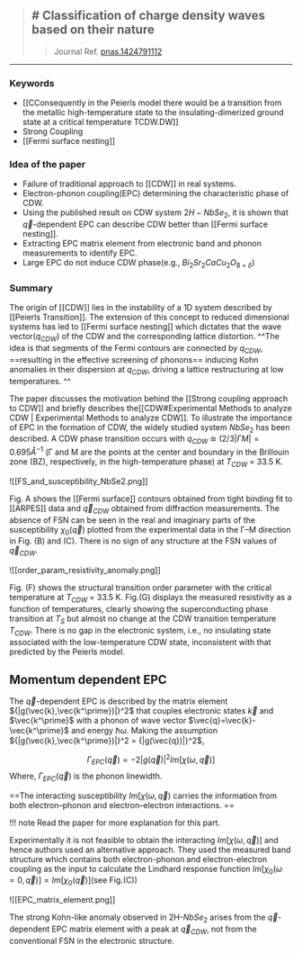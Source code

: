 >## # Classification of charge density waves based on their nature
>>Journal Ref. [pnas.1424791112](https://doi.org/10.1073/pnas.1424791112)
--- 

### Keywords 
- [[CConsequently in the Peierls model there would be a transition from the metallic high-temperature state to the insulating-dimerized ground state at a critical temperature TCDW.DW]]
- Strong Coupling
- [[Fermi surface nesting]]

### Idea of the paper 
- Failure of traditional approach to [[CDW]] in real systems.
- Electron-phonon coupling(EPC) determining the characteristic phase of CDW.
- Using the published result on CDW system $2H-NbSe_2$, it is shown that $\vec{q}$-dependent EPC can describe CDW better than [[Fermi surface nesting]].
- Extracting EPC matrix element from electronic band and phonon measurements to identify EPC.
- Large EPC do not induce CDW phase(e.g., $Bi_2Sr_2CaCu_2O_{8+\delta}$)

### Summary 
The origin of [[CDW]] lies in the instability of a 1D system described by [[Peierls Transition]]. The extension of this concept to reduced dimensional systems has led to [[Fermi surface nesting]] which dictates that the wave vector($q_{CDW}$) of the CDW and the corresponding lattice distortion. ^^The idea is that segments of the Fermi contours are connected by $q_{CDW}$, ==resulting in the effective screening of phonons== inducing Kohn anomalies in their dispersion at $q_{CDW}$, driving a lattice restructuring at low temperatures. ^^

The paper discusses the motivation behind the [[Strong coupling approach to CDW]] and briefly describes the[[CDW#Experimental Methods to analyze CDW | Experimental Methods to analyze CDW]]. To illustrate the importance of EPC in the formation of CDW, the widely studied system $NbSe_2$ has been described. A CDW phase transition occurs with $q_{CDW}$ ≅ $(2/3 |\Gamma M| = 0.695 Å^{-1}$ (Γ and M are the points at the center and boundary in the Brillouin zone (BZ), respectively, in the high-temperature phase) at $T_{CDW}$ = 33.5 K.  

![[FS_and_susceptibility_NbSe2.png]]

Fig. A shows the [[Fermi surface]] contours obtained from tight binding fit to [[ARPES]] data and $\vec{q}_{CDW}$ obtained from diffraction measurements. The absence of FSN can be seen in the real and imaginary parts of the susceptibility $\chi_0(\vec{q})$ plotted from the experimental data in the Γ–M direction in Fig. (B) and (C). There is no sign of any structure at the FSN values of $\vec{q}_{CDW}$. 

![[order_param_resistivity_anomaly.png]]

Fig. (F) shows the structural transition order parameter with the critical temperature at $T_{CDW}$ = 33.5 K. Fig.(G) displays the measured resistivity as a function of temperatures, clearly showing the superconducting phase transition at $T_S$ but almost no change at the CDW transition temperature $T_{CDW}$. There is no gap in the electronic system, i.e., no insulating state associated with the low-temperature CDW state, inconsistent with that predicted by the Peierls model. 

## Momentum dependent EPC
The $\vec{q}$-dependent EPC is described by the matrix element ${|g(\vec{k},\vec{k^\prime})|}^2$ that couples electronic states $\vec{k}$ and $\vec{k^\prime}$ with a phonon of wave vector $\vec{q}=\vec{k}-\vec{k^\prime}$ and energy $\hbar \omega$. Making the assumption ${|g(\vec{k},\vec{k^\prime})|}^2 = {|g(\vec{q})|}^2$, 

$$
\begin{equation}
\Gamma_{EPC}(\vec{q}) = -2{|g(\vec{q})|}^2 Im[\chi(\omega,\vec{q})]
\end{equation}
$$
Where, $\Gamma_{EPC}(\vec{q})$ is the phonon linewidth. 

==The interacting susceptibility $Im[\chi(\omega,\vec{q})$ carries the information from both electron–phonon and electron–electron interactions. ==

!!! note
	Read the paper for more explanation for this part.

Experimentally it is not feasible to obtain the interacting $Im[\chi(\omega,\vec{q})]$ and hence authors used an alternative approach. They used the measured band structure which contains both electron-phonon and electron-electron coupling as the input to calculate the Lindhard response function $Im[\chi_0(\omega =0,\vec{q})] = Im[\chi_0(\vec{q})]$(see Fig.(C))

![[EPC_matrix_element.png]]

The strong Kohn-like anomaly observed in 2H-$NbSe_2$ arises from the $\vec{q}$-dependent EPC matrix element with a peak at $\vec{q}_{CDW}$, not from the conventional FSN in the electronic structure. 

